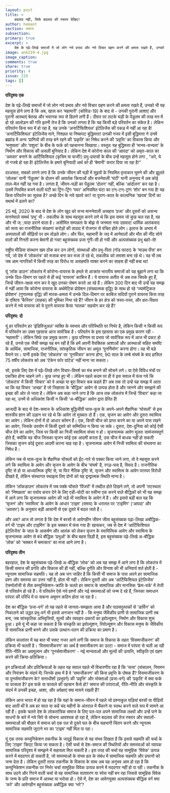 ```yaml
---
layout: post
title: >
    बदलाव नहीं, सिर्फ बदलाव की रफ्तार देखिए!  
author: hemant
section: समाज
subsection:
primary: true
excerpt: >
    देश के पढ़े-लिखे समाजों में जो लोग नये प्रभाव और नये विचार ग्रहण करने की क्षमता रखते हैं, उनको भी यह महसूस होने लगा है कि अब, खास कर ‘महामारी’ (कोविड-19) के बाद से - उनकी पुरानी आशाएं और पुरानी आस्थाएं बेतरह और भयानक रूप से हिलने लगी हैं। 
image: ank219-4.jpg
image_caption: 
comments: true
share: true
priority: 4
issue: 219
tags: []
---
```


**परिदृश्यः एक**

देश के पढ़े-लिखे समाजों में जो लोग नये प्रभाव और नये विचार ग्रहण करने की क्षमता रखते हैं, उनको भी यह महसूस होने लगा है कि अब, खास कर ‘महामारी’ (कोविड-19) के बाद से - उनकी पुरानी आशाएं और पुरानी आस्थाएं बेतरह और भयानक रूप से हिलने लगी हैं। दीवार पर लटके घड़ी के पेंडुलम की तरह मन में हो रहे आलोड़न की गति इतनी तेज है कि उनको लगता है कि यह किसी बड़े परिवर्तन का संकेत है। लेकिन परिवर्तन किस रूप में हो रहा है, यह उनके ‘अनार्टिफिशियल’ इंटेलिजेंस की पकड़ में नहीं आ रहा है! ‘अनार्टिफिशियल’ इंटेलिजेंस माने, निश्छल या निष्कपट बुद्धिमत्ता! उनकी नजर में इसी बुद्धिमत्ता ने उनमें ब्रह्मांड में अन्य ‘प्राणियों की तरह बने रहने की ‘प्रकृति’ का निषेध करने की ‘प्रवृत्ति’ का विकास किया और ‘मनुष्यता’ और ‘पशुता’ के बीच के फर्क को पहचानना सिखाया। वस्तुतः यह बुद्धिमत्ता ही ‘मानव-सभ्यता’ के निर्माण और विकास की असली बुनियाद है। लेकिन देश में कोरोना काल की ‘आपदा’ को अमृत-काल का ‘अवसर’ बनाने के आर्टिफिशियल (कृत्रिम या फर्जी!) प्रभु-प्रयासों के बीच उन्हें महसूस होने लगा , “अरे, ये तो गजबे हो रहा है! इंटेलिजेंस के हमारे बुनियादी अर्थ को ही ‘बेमानी’ करार दिया जा रहा है!”

दरअसल, सबको लगने लगा है कि उनके जीवन की घड़ी में सुइयों के नियमित वृत्ताकार घूमने की और झूलते ‘लोलक’ यानी ‘पेंडुलम’ के दोलन की आवर्तक क्रियाओं और बजनेवाली ‘घंटी’ यानी अनुनाद में अब कोई ताल-मेल नहीं रह गया है। लगता है, जीवन-घड़ी का पेंडुलम ‘दोलन’ नहीं, बल्कि ‘आंदोलन’ कर रहा है। उसमें नियमित बजने वाली घंटी का ट्रिंग-ट्रिंग ‘स्वर’ अनियमित घंटा का टन्-टन्-ट्रांग ‘शोर’ बन गया है! यह किस परिवर्तन का सूचक है? अच्छे दिन के नये खतरे का? या पुराण-काल के काल्पनिक ‘खराब’ दिनों का यथार्थ में ढलने का?

25 मई, 2020 के बाद से देश के लोग खुद को सभ्य माननेवाली असहाय ‘प्रजा’ और दूसरों को असभ्य माननेवाले समर्थ ‘प्रभु’ भी - तकलीफ के साथ महसूस करने लगे थे कि इस समय जो कुछ चल रहा है, वह और भी ज््यादा डराने वाला है। असीमित सम्पन्नता के बोझ से जनमता नया उग्रवाद! धार्मिक आतंकवाद को सत्ता का राजनीतिक संरक्षण! करोड़ों की तादाद में रोजगार से वंचित होते लोग। इलाज के अभाव में अस्पतालों की सीढ़ियों पर दम तोड़ते लोग। और फिर, महामारी के जद में आनेवालों और मौत की नींद सोने वालों की गिनती करना बेमानी हो गया! बहुसंख्यक प्रजा गूंगी-सी हो गयी और अल्पसंख्यक प्रभु बहरे-से!

राष्ट्रीय मीडिया संस्थान खम ठोंक कर उन लोगों, संस्थाओं और प्रभु-पिता (गॉड फादर) के ‘माउथ पीस’ बन गये, जो देश में ‘लोकतंत्र’ को मजाक बना कर मजा ले रहे थे, तकलीफ को तमाशा बना रहे थे। वह भी तब जब आम नागरिकों में किसी तरह का विरोध या असहमति व्यक्त करने का साहस ही नहीं बचा था!  

यूं ‘लॉक डाउन’ लोकतंत्र में कोरोना-वायरस के हमले से आक्रांत भारतीय समाजों को यह बुझाने लगा था कि उनके दिल-दिमाग पर पहले से ही कई ‘वायरस’ काबिज हैं। ये वायरस अतीत से अब तक चिपके हुए हैं, जिन्हें जीवन-रक्षक मान कर वे खुद उनका पोषण करते आ रहे हैं। लेकिन 300 दिन बाद भी उन्हें यह समझ में नहीं आया कि कोरोना वायरस के अर्थमेटिक प्रोग्रेशन (संख्यात्मक वृद्धि) के साथ हो रहे ‘ज्यामेट्रिकल प्रोग्रेशन’ (गुणात्मक वृद्धि) की मारक-क्षमता में उनके दिल-दिमाग पर काबिज सदियों पुराने वायरस किस तरह के एक्टिव ‘कैरियर’ (वाहक) की भूमिका निभा रहे हैं? जीवन के हर क्षेत्र को त्रस्त-पस्त, और क्षत-विक्षत करने में नये वायरस को ये पुराने वायरस कैसा ‘घातक’ सहयोग कर रहे हैं?

**परिदृश्य: दो**

यूं हर परिवर्तन हर ‘इंडिविजुअल’ व्यक्ति के स्वभाव और परिस्थिति पर निर्भर है, लेकिन किसी न किसी रूप में परिवर्तन का उक्त एहसास आज सार्वत्रिक है। परिवर्तन के इस एहसास का एक प्रमुख कारण रही - ‘महामारी’। लेकिन सिर्फ एक प्रमुख कारण। कुछ परिणाम या प्रभाव जो सार्वत्रिक रूप में आज भी प्रकट हो रहे हैं, उनसे एक जैसी समझ यह बन रही है कि हमें अपनी वैयक्तिक आशाओं और आस्थाओं सहित समष्टि के आर्थिक, सामाजिक, राजनीतिक, सांस्कृतिक जीवन का अमूल ‘पुनर्निर्माण’ करना होगा। वह भी बड़े पैमाने पर। यानी इसके लिए ‘लोकतंत्र’ पर ‘पुनर्विचार’ करना होगा, 90 साल के लम्बे संघर्ष के बाद हासिल 75 वर्षीय लोकतंत्र को अब ‘टेकेन फॉर ग्रांटेड’ नहीं माना जा सकता।        

सो, इसके लिए देश में पढ़े-लिखे लोग विचार-विमर्श का मंच बनाने की सोचने लगे। या ऐसे विविध मंचों पर एकत्रित होना चाहने लगे। कुछ जगह हुए भी। लेकिन पहले कदम पर ही वे इस सवाल में फंस गये कि ‘लोकतंत्र’ में किसी ‘विचार’ को वे अच्छा या बुरा विचार कब कहते हैं?
अब तक तो उन्हें यह समझ में आता था कि वह विचार ‘अच्छा’ है जो जिज्ञासा के ‘बौद्धिक’ आवेग से उत्पन्न होता है और जानने और समझने की इच्छा की ओर ले जाता है। लेकिन अब कहा जाने लगा है कि आज तक लोकतंत्र में जिन्हें ‘विचार’ कहा जा रहा था, उनमें से अधिकांश किसी न किसी ‘अ-बौद्धिक’ आवेग द्वारा प्रेरित हैं!

आजादी के बाद से देश-समाज के अधिकांश बुद्धिजीवी घास-फूस के अपने-अपने शैक्षणिक ‘घोसलों’ से इस शास्त्रीय ज्ञान की उड़ान भर रहे थे कि आवेग तो मुख्यतः दो हैं। एक, सृजन का आवेग और दूसरा स्वामित्व का आवेग। लेकिन दोनों में दो आधार कॉमन हैं। एक, किसी चीज को प्राप्त करने का या अपने पास रखने का आवेग, जिसके उपयोग में किसी दूसरे को सम्मिलित न किया जा सके। दूसरा, देश-दुनिया को कोई ऐसी चीज देने का आवेग, जिस पर किसी का निजी स्वामित्व संभव न हो। सृजनात्मक आवेग मूलतः सामंजस्यपूर्ण होते हैं, क्योंकि वह चीज जिसका सृजन कोई एक आदमी करता है, उस चीज में बाधक नहीं हो सकती जिसका सृजन कोई दूसरा आदमी करना चाह रहा है। सृजनात्मक आवेग में निजी स्वमित्व की संभावना का निषेध है।

लेकिन जब से घास-फूस के शैक्षणिक घोंसलों को ईंट-गारे से पक्का किया जाने लगा, तो वे महसूस करने लगे कि स्वामित्व के आवेग और सृजन के आवेग के बीच ‘संघर्ष’ है, रगड़-घस है, विवाद है। राजनीतिक दृष्टि से हो या आध्यात्मिक दृष्टि से, या फिर नैतिक दृष्टि से, सृजन और स्वामित्व के आवेग परस्पर विरोधी दीखते हैं, लेकिन संस्थागत स्थाइत्व लिए दोनों को यह द्वन्द्वात्मक स्थिति मान्य है।  

लेकिन ‘लॉकडाउन’ लोकतंत्र में जब पक्के घोंसले ‘पिंजरों’ में तब्दील होते दिखने लगे, तो अपनी ‘तटस्थता को ‘निष्पक्षता’ का पर्याय करार देने के लिए एडी-चोटी का पसीना एक करने वाले बौद्धिकों को भी यह समझ में आने लगा कि सृजनात्मक आवेग की जड़ें भी स्वामित्व के आवेग में हैं। और इससे बड़ी बात यह कि ‘सृजन’ और ‘स्वामित्व’ के आवेग के आधार ‘टाइम’ (समय) के धरातल पर ‘टाइमिंग’ (‘आपदा’ और ‘अवसर’) के अनुसार बड़ी आसानी से एक दूसरे में बदल जाते हैं।

और अब? आज तो लगता है कि देश में बरसों से आवेगहीन जीवन जीता बहुसंख्यक पढ़ा-लिखा अबौद्धिक-वर्ग भी ‘टाइम और टाइमिंग’ के इस चक्कर में फंस गया है! खासकर, जब से देश में ‘आर्टिफिशियल इंटेलिजेंस’ के जाल के आकर्षण और आतंक को लेकर सृजन के स्वामित्विक आवेग और स्वामित्व के सृजनात्मक आवेग से बंधे बौद्धिक ‘प्रभुओं’ के बीच बहस छिड़ी है, इस बहुसंख्यक पढ़े-लिखे अ-बौद्धिक ‘लोक’ को ‘चक्कर में चमत्कार’ का मजा आने लगा है।

**परिदृश्यः तीन**

बहरहाल, देश के बहुसंख्यक पढ़े-लिखे अ-बौद्धिक ‘लोक’ को अब यह समझ में आने लगा है कि लोकतंत्र में किसी समाज की प्रगति और विकास की ही नहीं, बल्कि दुर्गति और विनाश की भी अनिवार्य शर्त होती है - न्यूनतम सामाजिक सहमति। यह तो अब जग जाहिर है कि किसी भी समाज के पास अपने हर सामाजिक प्रश्न और समस्या का उत्तर नहीं है, होता भी नहीं। लेकिन दूसरी ओर अब ‘आर्टिफिशियल इंटेलिजेंस’ टेक्नॉलॉजी से लैस कम्यूनिकेशन-क्रांति के चलते हर समाज के सामाजिक और मानसिक ‘फ्रेम-वर्क’ में तेजी से परिवर्तन हो रहे हैं। ये परिवर्तन ऐसे नये प्रश्नों और नई समस्याओं को जन्म दे रहे हैं, जिनका समाधान परंपरा की परिधि में पा सकना अमूमन कठिन होता जा रहा है।

देश का बौद्धिक ‘प्रजा-वर्ग’ तो यह पहले से जानता-समझता आया है और पाठ्यपुस्तकों से ‘डार्विन’ को निकालने को उद्धत प्रभु-वर्ग भी इससे अनजान नहीं है - कि मनुष्य जैविकीय प्राणी से सामाजिक प्राणी तब बना, जब सांस्कृतिक अभिवृत्तियों, मूल्यों और व्यवहार-प्रकारों का इवोल्यूशन, निर्माण और विकास शुरू हुआ। इसे यूं भी कहा जा सकता है कि संस्कृति का इवोल्यूशन, रिवोल्यूशन और विकास मनुष्य के जैविकीय से सामाजिक प्राणी बनने और उसके उत्थान-पतन की प्रक्रिया का प्रमाण है।

लेकिन कालांतर में यह बात भी स्पष्ट नजर आने लगी कि समाज के विकास के तहत ‘विसमाजीकरण’ की प्रक्रिया भी चलती है। ‘विसमाजीकरण’ का अर्थ है समाजीकरण का उल्टा - समाज में परंपरा से चली आ रही रीति-नीति का अवमूल्यन और ‘पुनर्समाजीकरण’ - नई मान्यताओं और मूल्यों की उत्पत्ति, स्वीकृति एवं ग्रहण करने की क्रिया-प्रतिक्रिया।

इन प्रक्रियाओं और प्रतिक्रियाओं के तहत यह सवाल पहले भी विचारणीय रहा है कि ‘सत्ता’ (संचालन, नियमन और नियंत्रण के संदर्भ में) जिनके हाथ में है वे ‘समाजीकरण’ की किस प्रवृत्ति के पोषक हैं? विसमाजीकरण के या पुनर्समाजीकरण के? सत्ताधीशों (प्रभुवर्ग) की ‘प्रवृत्ति’ और भोक्ताओं (प्रजा-वर्ग) की ‘प्रकृति’ में क्या फर्क या फासला है? इस फर्क या फासले की पहचान कैसे हो? समाज की परंपराओं, रीति-नीति और संस्कृति के संदर्भ में उनकी इच्छा, आशा, और अपेक्षाएं क्या मायने रखती हैं?

लेकिन आज भारत में हो यह रहा है कि यहां के समाज-जीवन में पहले जो प्रश्नाकुल घड़ियां बरसों या पीढियों बाद आती थीं वे अब हर साल या कहें चंद महीनों के अंतराल में चैंकाने या स्तब्ध करने वाले रूप में सामने आ रही हैं। इसके चलते देश के लोकतांत्रिक समाज के लिए पल-पल अपने सामाजिक लक्ष्यों और उन्हें पाने के साधनों के बारे में नये सिरे से सोचना आवश्यक हो रहा है, लेकिन बदलाव की तेज रफ्तार और सवालों-समस्याओं की बौछार में समाज को एक पल से दूसरे पल के बीच सहभागी चिंतन करने और न्यूनतम सामाजिक सहमति जुटाने भर का ‘टाइम’ नहीं मिल पा रहा।

यूं एक तरफ कम्युनिकेशन तकनीक के जादुई विकास से यह संभव दिखता है कि इससे सहमति की चर्चा के लिए ‘टाइम’ क्रिएट किया जा सकता है। ऐसी चर्चा से देश-समाज की स्थितियों और समस्याओं को व्यापक सामाजिक परिदृश्य में समझने में सहायता मिल सकती है। इस तरह की चर्चा वह सामूहिक ‘विवेक’ उत्पन्न करने में मददगार हो सकती है, जो समस्याओं के संभव हल के संबंध में सामाजिक सहमति और प्रयत्नों को जन्म देता है। लेकिन दूसरी तरफ तकनीक के विकास के साथ अब यह अनुभव आम हो रहा है कि कम्युनिकेशन तकनीक पर निर्भर चर्चा सामूहिक विवेक उत्पन्न करने में मददगार नहीं हो पा रही। तकनीक के साथ उठने और गिरने वाली चर्चा से वह सामाजिक वातावरण या स्पेस नहीं बन रहा जिससे सामूहिक विवेक के जन्म के प्रति समाज में आस्था या भरोसा हो। ऐसे में, देश का आवेगयुक्त अल्पसंख्यक बौद्धिक वर्ग क्या ‘करे’ और आवेगहीन बहुसंख्यक अबौद्धिक क्या ‘भरे’?